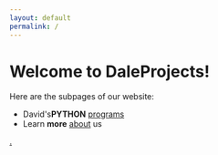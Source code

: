 ```yaml
---
layout: default
permalink: /
---
```


<div class="home">

  <h1 class="page-heading">Welcome to DaleProjects!</h1>
  <p>Here are the subpages of our website:</p>         
  <ul>
  <li>David's<b>PYTHON</b> <a href="/programs">programs</a></li>
  <li>Learn <b>more</b>  <a href="/about">about</a> us</li>
  </ul>

<a href="https://daleprojects.github.io/secret/" class="gaster">.</a>

<!--
  <ul class="post-list">
    {% for post in site.posts %}
      <li>
        <span class="post-meta">{{ post.date | date: "%b %-d, %Y" }}</span>

        <h2>
          <a class="post-link" href="{{ post.url | prepend: site.baseurl }}">{{ post.title }}</a>
        </h2>
      </li>
    {% endfor %}
  </ul>

  <p class="rss-subscribe">subscribe <a href="{{ "/feed.xml" | prepend: site.baseurl }}">via RSS</a></p>
-->
</div>
